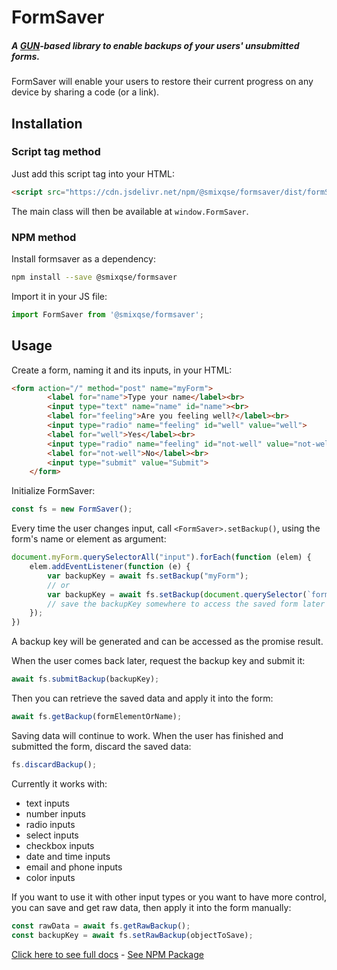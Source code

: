 # FormSaver
##### A [GUN](https://gun.eco)-based library to enable backups of your users' unsubmitted forms.

FormSaver will enable your users to restore their current progress on any device by sharing a code (or a link).

## Installation
### Script tag method
Just add this script tag into your HTML:
```html
<script src="https://cdn.jsdelivr.net/npm/@smixqse/formsaver/dist/formSaver.min.js"></script>
```
The main class will then be available at `window.FormSaver`.
### NPM method
Install formsaver as a dependency:
```bash
npm install --save @smixqse/formsaver
```
Import it in your JS file:
```js
import FormSaver from '@smixqse/formsaver';
```

## Usage
Create a form, naming it and its inputs, in your HTML:
```html
<form action="/" method="post" name="myForm">
        <label for="name">Type your name</label><br>
        <input type="text" name="name" id="name"><br>
        <label for="feeling">Are you feeling well?</label><br>
        <input type="radio" name="feeling" id="well" value="well">
        <label for="well">Yes</label><br>
        <input type="radio" name="feeling" id="not-well" value="not-well">
        <label for="not-well">No</label><br>
        <input type="submit" value="Submit">
    </form>
```
Initialize FormSaver:
```js
const fs = new FormSaver();
```
Every time the user changes input, call `<FormSaver>.setBackup()`, using the form's name or element as argument:
```js
document.myForm.querySelectorAll("input").forEach(function (elem) {
    elem.addEventListener(function (e) {
        var backupKey = await fs.setBackup("myForm");
        // or
        var backupKey = await fs.setBackup(document.querySelector(`form[name=myForm]`));
        // save the backupKey somewhere to access the saved form later
    });
})
```
A backup key will be generated and can be accessed as the promise result.

When the user comes back later, request the backup key and submit it:
```js
await fs.submitBackup(backupKey);
```
Then you can retrieve the saved data and apply it into the form:
```js
await fs.getBackup(formElementOrName);
```
Saving data will continue to work.
When the user has finished and submitted the form, discard the saved data:
```js
fs.discardBackup();
```
Currently it works with:
- text inputs
- number inputs
- radio inputs
- select inputs
- checkbox inputs
- date and time inputs
- email and phone inputs
- color inputs

If you want to use it with other input types or you want to have more control, you can save and get raw data, then apply it into the form manually:
```js
const rawData = await fs.getRawBackup();
const backupKey = await fs.setRawBackup(objectToSave);
```

[Click here to see full docs](https://smixqse.github.io/formsaver/FormSaver.html) - [See NPM Package](https://npmjs.com/@smixqse/formsaver/)